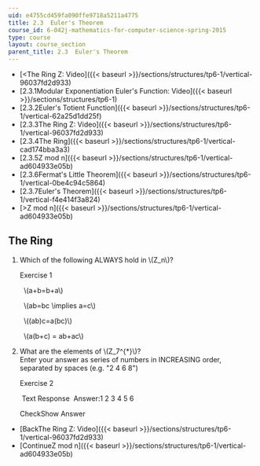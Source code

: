 ```yaml
---
uid: e4755cd459fa090ffe9718a5211a4775
title: 2.3  Euler's Theorem
course_id: 6-042j-mathematics-for-computer-science-spring-2015
type: course
layout: course_section
parent_title: 2.3  Euler's Theorem
---
```


*   [<The Ring Z: Video]({{< baseurl >}}/sections/structures/tp6-1/vertical-96037fd2d933)
*   [2.3.1Modular Exponentiation Euler's Function: Video]({{< baseurl >}}/sections/structures/tp6-1)
*   [2.3.2Euler's Totient Function]({{< baseurl >}}/sections/structures/tp6-1/vertical-62a25d1dd25f)
*   [2.3.3The Ring Z: Video]({{< baseurl >}}/sections/structures/tp6-1/vertical-96037fd2d933)
*   [2.3.4The Ring]({{< baseurl >}}/sections/structures/tp6-1/vertical-cad174bba3a3)
*   [2.3.5Z mod n]({{< baseurl >}}/sections/structures/tp6-1/vertical-ad604933e05b)
*   [2.3.6Fermat's Little Theorem]({{< baseurl >}}/sections/structures/tp6-1/vertical-0be4c94c5864)
*   [2.3.7Euler's Theorem]({{< baseurl >}}/sections/structures/tp6-1/vertical-f4e414f3a824)
*   [\>Z mod n]({{< baseurl >}}/sections/structures/tp6-1/vertical-ad604933e05b)

The Ring
--------

  

1.  Which of the following ALWAYS hold in \\(Z\_n\\)?
    
    Exercise 1
    
    &nbsp; \\(a+b=b+a\\) &nbsp;
    
    &nbsp; \\(ab=bc \\implies a=c\\) &nbsp;
    
    &nbsp; \\((ab)c=a(bc)\\) &nbsp;
    
    &nbsp; \\(a(b+c) = ab+ac\\) &nbsp;
    
  
3.  What are the elements of \\(Z\_7^{\*}\\)?  
    Enter your answer as series of numbers in INCREASING order, separated by spaces (e.g. "2 4 6 8")
    
    Exercise 2
    
    &nbsp;Text Response&nbsp; Answer:1 2 3 4 5 6
    
    CheckShow Answer
    

*   [BackThe Ring Z: Video]({{< baseurl >}}/sections/structures/tp6-1/vertical-96037fd2d933)
*   [ContinueZ mod n]({{< baseurl >}}/sections/structures/tp6-1/vertical-ad604933e05b)